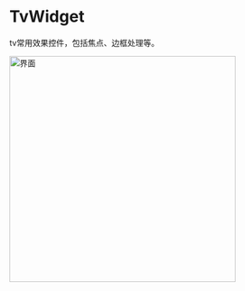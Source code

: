 # TvWidget
tv常用效果控件，包括焦点、边框处理等。

<img src="https://github.com/evilbinary/TvWidget/raw/master/data/device-shot1.png" alt="界面" style="max-width:400px;" width="400px" />
